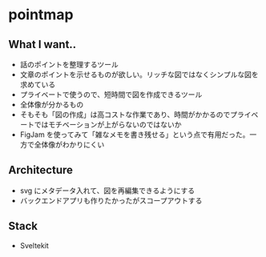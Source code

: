 # pointmap

## What I want..
- 話のポイントを整理するツール
- 文章のポイントを示せるものが欲しい。リッチな図ではなくシンプルな図を求めている
- プライベートで使うので、短時間で図を作成できるツール
- 全体像が分かるもの
- そもそも「図の作成」は高コストな作業であり、時間がかかるのでプライベートではモチベーションが上がらないのではないか
- FigJam を使ってみて「雑なメモを書き残せる」という点で有用だった。一方で全体像がわかりにくい

## Architecture
- svg にメタデータ入れて、図を再編集できるようにする
- バックエンドアプリも作りたかったがスコープアウトする

## Stack
- Sveltekit
